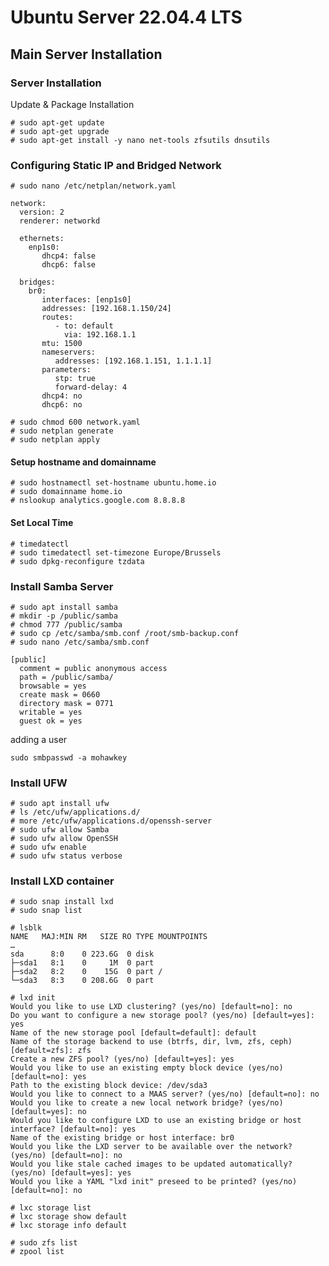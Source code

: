 # Ubuntu Server 22.04.4 LTS
## Main Server Installation
### Server Installation
Update & Package Installation
~~~
# sudo apt-get update
# sudo apt-get upgrade
# sudo apt-get install -y nano net-tools zfsutils dnsutils
~~~
### Configuring Static IP and Bridged Network
~~~
# sudo nano /etc/netplan/network.yaml
~~~
~~~
network:
  version: 2
  renderer: networkd

  ethernets:
    enp1s0:
       dhcp4: false
       dhcp6: false

  bridges:
    br0:
       interfaces: [enp1s0]
       addresses: [192.168.1.150/24]
       routes:
          - to: default
            via: 192.168.1.1
       mtu: 1500
       nameservers:
          addresses: [192.168.1.151, 1.1.1.1]
       parameters:
          stp: true
          forward-delay: 4
       dhcp4: no
       dhcp6: no

~~~
~~~
# sudo chmod 600 network.yaml
# sudo netplan generate
# sudo netplan apply
~~~
#### Setup hostname and domainname
~~~
# sudo hostnamectl set-hostname ubuntu.home.io
# sudo domainname home.io
# nslookup analytics.google.com 8.8.8.8
~~~
#### Set Local Time
~~~
# timedatectl
# sudo timedatectl set-timezone Europe/Brussels
# sudo dpkg-reconfigure tzdata
~~~
###  Install Samba Server
~~~
# sudo apt install samba
# mkdir -p /public/samba
# chmod 777 /public/samba
# sudo cp /etc/samba/smb.conf /root/smb-backup.conf
# sudo nano /etc/samba/smb.conf
~~~
~~~
[public]
  comment = public anonymous access 
  path = /public/samba/ 
  browsable = yes 
  create mask = 0660 
  directory mask = 0771 
  writable = yes 
  guest ok = yes
~~~
adding a user
~~~
sudo smbpasswd -a mohawkey
~~~
### Install UFW
~~~
# sudo apt install ufw
# ls /etc/ufw/applications.d/
# more /etc/ufw/applications.d/openssh-server
# sudo ufw allow Samba
# sudo ufw allow OpenSSH
# sudo ufw enable
# sudo ufw status verbose
~~~
### Install LXD container
~~~
# sudo snap install lxd
# sudo snap list

# lsblk
NAME   MAJ:MIN RM   SIZE RO TYPE MOUNTPOINTS
…
sda      8:0    0 223.6G  0 disk 
├─sda1   8:1    0     1M  0 part 
├─sda2   8:2    0    15G  0 part /
└─sda3   8:3    0 208.6G  0 part 

# lxd init
Would you like to use LXD clustering? (yes/no) [default=no]: no
Do you want to configure a new storage pool? (yes/no) [default=yes]: yes
Name of the new storage pool [default=default]: default
Name of the storage backend to use (btrfs, dir, lvm, zfs, ceph) [default=zfs]: zfs
Create a new ZFS pool? (yes/no) [default=yes]: yes
Would you like to use an existing empty block device (yes/no) [default=no]: yes
Path to the existing block device: /dev/sda3
Would you like to connect to a MAAS server? (yes/no) [default=no]: no
Would you like to create a new local network bridge? (yes/no) [default=yes]: no
Would you like to configure LXD to use an existing bridge or host interface? [default=no]: yes
Name of the existing bridge or host interface: br0
Would you like the LXD server to be available over the network? (yes/no) [default=no]: no
Would you like stale cached images to be updated automatically? (yes/no) [default=yes]: yes
Would you like a YAML "lxd init" preseed to be printed? (yes/no) [default=no]: no

# lxc storage list
# lxc storage show default
# lxc storage info default

# sudo zfs list
# zpool list

~~~

<!--stackedit_data:
eyJoaXN0b3J5IjpbMTk5NjM2NjM4NSwtMTQzNDUyNjk4MCwtNj
g0NjcwMTU2LDE0MDkzNTU2LDI4NjM0NjQyOSwyNjYyMjY3Mzcs
LTEyNzQzMjMwNzQsNjQ5MTQ1NTAyLDEyNzQ3MzE4NTRdfQ==
-->